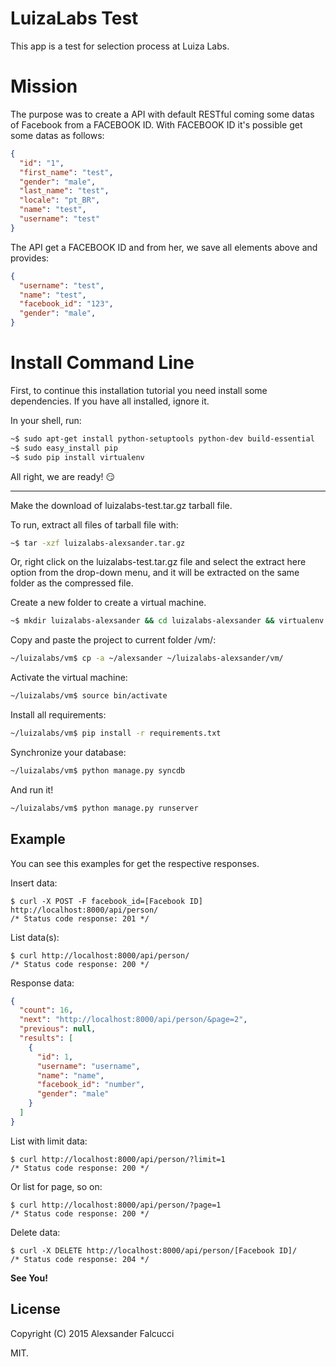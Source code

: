 # LuizaLabs Test

This app is a test for selection process at Luiza Labs.

# Mission
The purpose was to create a API with default RESTful coming some datas of Facebook from a FACEBOOK ID. With FACEBOOK ID it's possible get some datas as follows:
```json
{
  "id": "1",
  "first_name": "test",
  "gender": "male",
  "last_name": "test",
  "locale": "pt_BR",
  "name": "test",
  "username": "test"
}
```

The API get a FACEBOOK ID and from her, we save all elements above and provides:

```json
{
  "username": "test",
  "name": "test",
  "facebook_id": "123",
  "gender": "male",
}
```

# Install Command Line
First, to continue this installation tutorial you need install some dependencies. If you have all installed, ignore it.

In your shell, run:
```sh
~$ sudo apt-get install python-setuptools python-dev build-essential
~$ sudo easy_install pip
~$ sudo pip install virtualenv
```

All right, we are ready! :smirk:

_____
Make the download of luizalabs-test.tar.gz tarball file.

To run, extract all files of tarball file with:
```sh
~$ tar -xzf luizalabs-alexsander.tar.gz
```
Or, right click on the luizalabs-test.tar.gz file and select the extract here option from the drop-down menu, and it will be extracted on the same folder as the compressed file.

Create a new folder to create a virtual machine.
```sh
~$ mkdir luizalabs-alexsander && cd luizalabs-alexsander && virtualenv vm && cd vm
```

Copy and paste the project to current folder /vm/:
```sh
~/luizalabs/vm$ cp -a ~/alexsander ~/luizalabs-alexsander/vm/
```
Activate the virtual machine:
```sh
~/luizalabs/vm$ source bin/activate
```
Install all requirements:
```sh
~/luizalabs/vm$ pip install -r requirements.txt
```
Synchronize your database:
```sh
~/luizalabs/vm$ python manage.py syncdb
```

And run it!
```sh
~/luizalabs/vm$ python manage.py runserver
```

Example
-------

You can see this examples for get the respective responses.

Insert data:
```vim
$ curl -X POST -F facebook_id=[Facebook ID] http://localhost:8000/api/person/
/* Status code response: 201 */
```

List data(s):
```vim
$ curl http://localhost:8000/api/person/
/* Status code response: 200 */
```

Response data:
```json
{
  "count": 16,
  "next": "http://localhost:8000/api/person/&page=2",
  "previous": null,
  "results": [
    {
      "id": 1,
      "username": "username",
      "name": "name",
      "facebook_id": "number",
      "gender": "male"
    }
  ]
}
```

List with limit data:
```vim
$ curl http://localhost:8000/api/person/?limit=1
/* Status code response: 200 */
```

Or list for page, so on:
```vim
$ curl http://localhost:8000/api/person/?page=1
/* Status code response: 200 */
```

Delete data:
```vim
$ curl -X DELETE http://localhost:8000/api/person/[Facebook ID]/
/* Status code response: 204 */
```

**See You!**


## License

Copyright (C) 2015 Alexsander Falcucci

MIT.